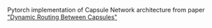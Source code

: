 Pytorch implementation of Capsule Network architecture from paper ["Dynamic Routing Between Capsules"](https:/arxiv.org/abs/1710.09829) 

